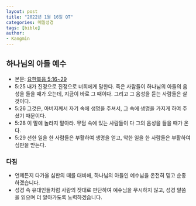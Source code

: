 ```yaml
---
layout: post
title: "2022년 1월 16일 QT"
categories: 매일성경
tags: [bible]
author:
- Kangmin
---
```


## 하나님의 아들 예수
- 본문: [요한복음 5:16~29](https://www.bskorea.or.kr/bible/korbibReadpage.php?version=SAENEW&book=jhn&chap=5&sec=16&cVersion=&fontSize=15px&fontWeight=normal#focus)
- 5:25 내가 진정으로 진정으로 너희에게 말한다. 죽은 사람들이 하나님의 아들의 음성을 들을 때가 오는데, 지금이 바로 그 때이다. 그리고 그 음성을 듣는 사람들은 살 것이다.
- 5:26 그것은, 아버지께서 자기 속에 생명을 주셔서, 그 속에 생명을 가지게 하여 주셨기 때문이다.
- 5:28 이 말에 놀라지 말아라. 무덤 속에 있는 사람들이 다 그의 음성을 들을 때가 온다.
- 5:29 선한 일을 한 사람들은 부활하여 생명을 얻고, 악한 일을 한 사람들은 부활하여 심판을 받는다.

### 다짐
- 언제든지 다가올 심판의 때를 대비해, 하나님의 아들인 예수님을 온전히 믿고 순종하겠습니다.
- 성경 속 유대인들처럼 사람의 잣대로 판단하여 예수님을 무시하지 않고, 성경 말씀을 읽으며 더 알아가도록 노력하겠습니다.
